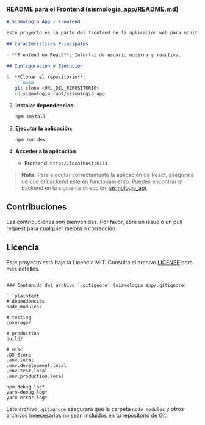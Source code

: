 ### README para el Frontend (sismologia_app/README.md)

```markdown
# Sismología App - Frontend

Este proyecto es la parte del frontend de la aplicación web para monitorear y comentar sobre eventos sísmicos. Está desarrollado en React utilizando Vite.

## Características Principales

- **Frontend en React**: Interfaz de usuario moderna y reactiva.

## Configuración y Ejecución

1. **Clonar el repositorio**:
   ```bash
   git clone <URL_DEL_REPOSITORIO>
   cd sismologia_root/sismologia_app
   ```

2. **Instalar dependencias**:
   ```bash
   npm install
   ```

3. **Ejecutar la aplicación**:
   ```bash
   npm run dev
   ```

4. **Acceder a la aplicación**:
   - Frontend: `http://localhost:5173`

> **Nota:** Para ejecutar correctamente la aplicación de React, asegúrate de que el backend esté en funcionamiento. Puedes encontrar el backend en la siguiente dirección: [sismologia_api](https://github.com/luismontanor/sismologia_api).

## Contribuciones

Las contribuciones son bienvenidas. Por favor, abre un issue o un pull request para cualquier mejora o corrección.

## Licencia

Este proyecto está bajo la Licencia MIT. Consulta el archivo [LICENSE](./LICENSE) para más detalles.
```

### Contenido del archivo `.gitignore` (sismologia_app/.gitignore)

```plaintext
# dependencies
node_modules/

# testing
coverage/

# production
build/

# misc
.DS_Store
.env.local
.env.development.local
.env.test.local
.env.production.local

npm-debug.log*
yarn-debug.log*
yarn-error.log*
```

Este archivo `.gitignore` asegurará que la carpeta `node_modules` y otros archivos innecesarios no sean incluidos en tu repositorio de Git.
